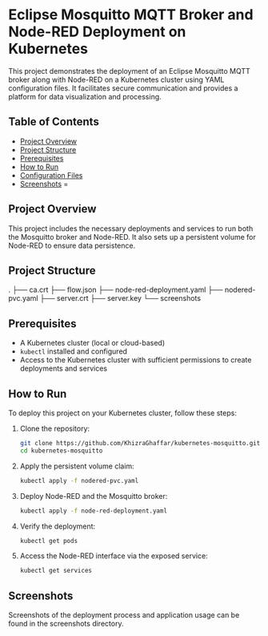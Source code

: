 # Eclipse Mosquitto MQTT Broker and Node-RED Deployment on Kubernetes

This project demonstrates the deployment of an Eclipse Mosquitto MQTT broker along with Node-RED on a Kubernetes cluster using YAML configuration files. It facilitates secure communication and provides a platform for data visualization and processing.

## Table of Contents

- [Project Overview](#project-overview)
- [Project Structure](#project-structure)
- [Prerequisites](#prerequisites)
- [How to Run](#how-to-run)
- [Configuration Files](#configuration-files)
- [Screenshots](#screenshots)
=
## Project Overview

This project includes the necessary deployments and services to run both the Mosquitto broker and Node-RED. It also sets up a persistent volume for Node-RED to ensure data persistence.

## Project Structure

. ├── ca.crt ├── flow.json ├── node-red-deployment.yaml ├── nodered-pvc.yaml ├── server.crt ├── server.key └── screenshots


## Prerequisites

- A Kubernetes cluster (local or cloud-based)
- `kubectl` installed and configured
- Access to the Kubernetes cluster with sufficient permissions to create deployments and services

## How to Run

To deploy this project on your Kubernetes cluster, follow these steps:

1. Clone the repository:
    ```bash
    git clone https://github.com/KhizraGhaffar/kubernetes-mosquitto.git
    cd kubernetes-mosquitto
    ```

2. Apply the persistent volume claim:
    ```bash
    kubectl apply -f nodered-pvc.yaml
    ```

3. Deploy Node-RED and the Mosquitto broker:
    ```bash
    kubectl apply -f node-red-deployment.yaml
    ```

4. Verify the deployment:
    ```bash
    kubectl get pods
    ```

5. Access the Node-RED interface via the exposed service:
    ```bash
    kubectl get services
    ```

## Screenshots
Screenshots of the deployment process and application usage can be found in the screenshots directory.
